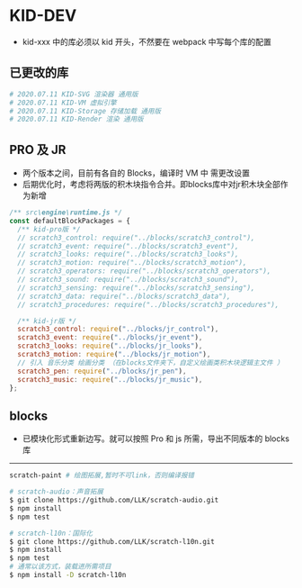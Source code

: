 # KID-DEV

- kid-xxx 中的库必须以 kid 开头，不然要在 webpack 中写每个库的配置

## 已更改的库

```bash
# 2020.07.11 KID-SVG 渲染器 通用版
# 2020.07.11 KID-VM 虚拟引擎
# 2020.07.11 KID-Storage 存储加载 通用版
# 2020.07.11 KID-Render 渲染 通用版
```

## PRO 及 JR

- 两个版本之间，目前有各自的 Blocks，编译时 VM 中 需更改设置
- 后期优化时，考虑将两版的积木块指令合并。即blocks库中对jr积木块全部作为新增
```js
/** src\engine\runtime.js */
const defaultBlockPackages = {
  /** kid-pro版 */
  // scratch3_control: require("../blocks/scratch3_control"),
  // scratch3_event: require("../blocks/scratch3_event"),
  // scratch3_looks: require("../blocks/scratch3_looks"),
  // scratch3_motion: require("../blocks/scratch3_motion"),
  // scratch3_operators: require("../blocks/scratch3_operators"),
  // scratch3_sound: require("../blocks/scratch3_sound"),
  // scratch3_sensing: require("../blocks/scratch3_sensing"),
  // scratch3_data: require("../blocks/scratch3_data"),
  // scratch3_procedures: require("../blocks/scratch3_procedures"),

  /** kid-jr版 */
  scratch3_control: require("../blocks/jr_control"),
  scratch3_event: require("../blocks/jr_event"),
  scratch3_looks: require("../blocks/jr_looks"),
  scratch3_motion: require("../blocks/jr_motion"),
  // 引入 音乐分类 绘画分类 （在blocks文件夹下，自定义绘画类积木块逻辑主文件 ）
  scratch3_pen: require("../blocks/jr_pen"),
  scratch3_music: require("../blocks/jr_music"),
};
```

## blocks

- 已模块化形式重新边写。就可以按照 Pro 和 js 所需，导出不同版本的 blocks 库

---

```bash
scratch-paint # 绘图拓展,暂时不可link，否则编译报错
```

```bash
# scratch-audio：声音拓展
$ git clone https://github.com/LLK/scratch-audio.git
$ npm install
$ npm test
```

```bash
# scratch-l10n：国际化
$ git clone https://github.com/LLK/scratch-l10n.git
$ npm install
$ npm test
# 通常以该方式，装载进所需项目
$ npm install -D scratch-l10n
```
